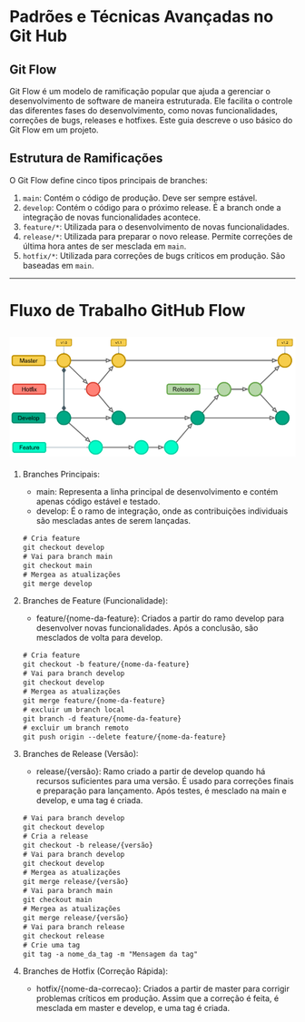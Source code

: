 # Padrões e Técnicas Avançadas no Git Hub
## Git Flow

Git Flow é um modelo de ramificação popular que ajuda a gerenciar o desenvolvimento de software de maneira estruturada. Ele facilita o controle das diferentes fases do desenvolvimento, como novas funcionalidades, correções de bugs, releases e hotfixes. Este guia descreve o uso básico do Git Flow em um projeto.

## Estrutura de Ramificações

O Git Flow define cinco tipos principais de branches:

1. `main`: Contém o código de produção. Deve ser sempre estável.
2. `develop`: Contém o código para o próximo release. É a branch onde a integração de novas funcionalidades acontece.
3. `feature/*`: Utilizada para o desenvolvimento de novas funcionalidades.
4. `release/*`: Utilizada para preparar o novo release. Permite correções de última hora antes de ser mesclada em `main`.
5. `hotfix/*`: Utilizada para correções de bugs críticos em produção. São baseadas em `main`. 

---
# Fluxo de Trabalho GitHub Flow 
![Fluxo de Trabalho GitHub Flow](WorkFlow_GitFlow.webp)
---

1. Branches Principais:
    - main: Representa a linha principal de desenvolvimento e contém apenas código estável e testado.
    - develop: É o ramo de integração, onde as contribuições individuais são mescladas antes de serem lançadas.
    ```
    # Cria feature
    git checkout develop
    # Vai para branch main
    git checkout main    
    # Mergea as atualizações
    git merge develop
    ```

2. Branches de Feature (Funcionalidade):
    - feature/{nome-da-feature}: Criados a partir do ramo develop para desenvolver novas funcionalidades. Após a conclusão, são mesclados de volta para develop.
    ```
    # Cria feature
    git checkout -b feature/{nome-da-feature}
    # Vai para branch develop
    git checkout develop
    # Mergea as atualizações
    git merge feature/{nome-da-feature}
    # excluir um branch local
    git branch -d feature/{nome-da-feature}
    # excluir um branch remoto
    git push origin --delete feature/{nome-da-feature}
    ```


3. Branches de Release (Versão):
    - release/{versão}: Ramo criado a partir de develop quando há recursos suficientes para uma versão. É usado para correções finais e preparação para lançamento. Após testes, é mesclado na main e develop, e uma tag é criada.
    ```
    # Vai para branch develop
    git checkout develop
    # Cria a release
    git checkout -b release/{versão}
    # Vai para branch develop
    git checkout develop
    # Mergea as atualizações
    git merge release/{versão}
    # Vai para branch main
    git checkout main
    # Mergea as atualizações
    git merge release/{versão}
    # Vai para branch release
    git checkout release
    # Crie uma tag
    git tag -a nome_da_tag -m "Mensagem da tag"
    ```

                
4. Branches de Hotfix (Correção Rápida):
    - hotfix/{nome-da-correcao}: Criados a partir de master para corrigir problemas críticos em produção. Assim que a correção é feita, é mesclada em master e develop, e uma tag é criada.